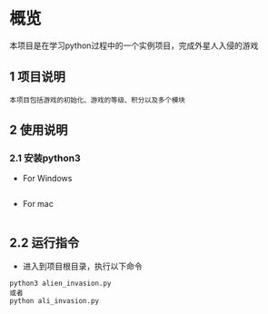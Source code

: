 # 概览

本项目是在学习python过程中的一个实例项目，完成外星人入侵的游戏

## 1 项目说明

```
本项目包括游戏的初始化、游戏的等级、积分以及多个模块
```

## 2 使用说明

### 2.1 安装python3

* For Windows

```

```

* For mac

```

```

## 2.2 运行指令

* 进入到项目根目录，执行以下命令

```
python3 alien_invasion.py
或者
python ali_invasion.py
```